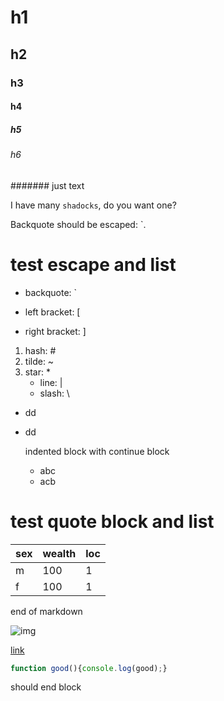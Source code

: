 
# h1
## h2
### h3
#### h4
##### h5
###### h6
####### just text

I have many `shadocks`, do you want one?

Backquote should be escaped: \`.

# test escape and list
- backquote: \` 
* left bracket: \[ 
+ right bracket: \] 
1. hash: \# 
2. tilde: \~ 
3. star: \* 
    - line: \| 
    - slash: \\
- dd
 - dd


    indented block
    with continue block
    - abc
    - acb

# test quote block and list


| sex | wealth | loc|
|-----|--------|----|
| m   | 100    | 1  |
| f   | 100    | 1  |

end of markdown

![img](./img.jpg)

[link](http://link.com)


```js
function good(){console.log(good);}
```

should end block
